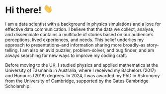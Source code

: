 # Hi there! <img src="https://raw.githubusercontent.com/paytonrodman/paytonrodman/master/wave.gif" width="30px">

I am a data scientist with a background in physics simulations and a love for effective data communication. I believe that the data we collect, analyse, and disseminate contains a multitude of stories based on our audience’s perceptions, lived experiences, and needs. This belief underlies my approach to presentations–and information sharing more broadly–as story-telling. I am also an avid puzzler, problem-solver, and bug finder, and am always searching for new ways to improve my coding craft.

Before moving to the UK, I studied physics and applied mathematics at the University of Tasmania in Australia, where I received my Bachelors (2017) and Honours (2018) degrees. In 2024, I was awarded my PhD in Astronomy from the University of Cambridge, supported by the Gates Cambridge Scholarship.
